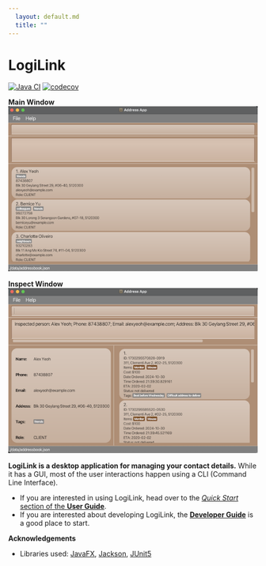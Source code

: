 ```yaml
---
  layout: default.md
  title: ""
---
```


# LogiLink

[![Java CI](https://github.com/AY2425S1-CS2103T-T12-3/tp/actions/workflows/gradle.yml/badge.svg)](https://github.com/AY2425S1-CS2103T-T12-3/tp/actions/workflows/gradle.yml)
[![codecov](https://codecov.io/gh/AY2425S1-CS2103T-T12-3/tp/graph/badge.svg?token=QBLKQW7MA6)](https://codecov.io/gh/AY2425S1-CS2103T-T12-3/tp)

**Main Window**  
![Ui](images/Ui.png)

**Inspect Window**  
![Ui2](images/Ui2.png)

**LogiLink is a desktop application for managing your contact details.** While it has a GUI, most of the user interactions happen using a CLI (Command Line Interface).

* If you are interested in using LogiLink, head over to the [_Quick Start_ section of the **User Guide**](UserGuide.html#quick-start).
* If you are interested about developing LogiLink, the [**Developer Guide**](DeveloperGuide.html) is a good place to start.


**Acknowledgements**

* Libraries used: [JavaFX](https://openjfx.io/), [Jackson](https://github.com/FasterXML/jackson), [JUnit5](https://github.com/junit-team/junit5)
